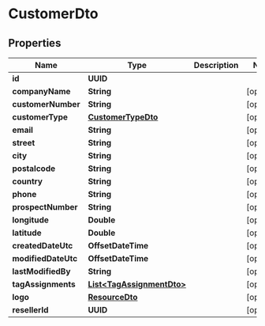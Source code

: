 

# CustomerDto


## Properties

| Name | Type | Description | Notes |
|------------ | ------------- | ------------- | -------------|
|**id** | **UUID** |  |  |
|**companyName** | **String** |  |  [optional] |
|**customerNumber** | **String** |  |  [optional] |
|**customerType** | [**CustomerTypeDto**](CustomerTypeDto.md) |  |  [optional] |
|**email** | **String** |  |  [optional] |
|**street** | **String** |  |  [optional] |
|**city** | **String** |  |  [optional] |
|**postalcode** | **String** |  |  [optional] |
|**country** | **String** |  |  [optional] |
|**phone** | **String** |  |  [optional] |
|**prospectNumber** | **String** |  |  [optional] |
|**longitude** | **Double** |  |  [optional] |
|**latitude** | **Double** |  |  [optional] |
|**createdDateUtc** | **OffsetDateTime** |  |  [optional] |
|**modifiedDateUtc** | **OffsetDateTime** |  |  [optional] |
|**lastModifiedBy** | **String** |  |  [optional] |
|**tagAssignments** | [**List&lt;TagAssignmentDto&gt;**](TagAssignmentDto.md) |  |  [optional] |
|**logo** | [**ResourceDto**](ResourceDto.md) |  |  [optional] |
|**resellerId** | **UUID** |  |  [optional] |



